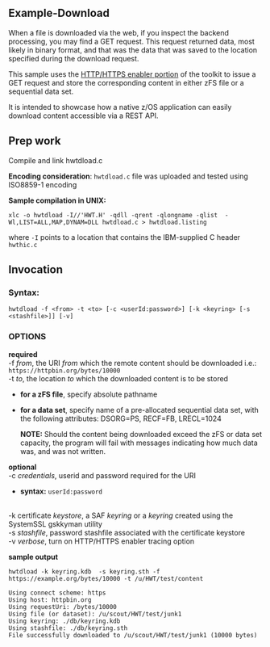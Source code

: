 ## Example-Download
When a file is downloaded via the web, if you inspect the backend
processing, you may find a GET request. This request returned data,
most likely in binary format, and that was the data that was saved to
the location specified during the download request.

This sample uses the [HTTP/HTTPS enabler portion](https://www.ibm.com/support/knowledgecenter/en/SSLTBW_2.3.0/com.ibm.zos.v2r3.ieac100/ieac1-cwe-http.htm) of the toolkit to issue
a GET request and store the corresponding content in either zFS file
or a sequential data set.

It is intended to showcase how a native z/OS application can easily
download content accessible via a REST API.        

## Prep work
Compile and link hwtdload.c

**Encoding consideration**:
  `hwtdload.c` file was uploaded and tested using ISO8859-1 encoding

**Sample compilation in UNIX:**

`xlc -o hwtdload -I//'HWT.H' -qdll -qrent -qlongname -qlist  -Wl,LIST=ALL,MAP,DYNAM=DLL hwtdload.c > hwtdload.listing`

where `-I` points to a location that contains the IBM-supplied C header `hwthic.c`

## Invocation
### Syntax:
`hwtdload -f <from> -t <to> [-c <userId:password>] [-k <keyring> [-s <stashfile>]] [-v]`

### OPTIONS                       

**required**
<br>-f *from*, the URI *from* which the remote content should be downloaded
    i.e.: `https://httpbin.org/bytes/10000`
<br>-t *to*, the location *to* which the downloaded content is to be stored
* **for a zFS file**, specify absolute pathname
* **for a data set**, specify name of a pre-allocated sequential data set, 
                       with the following attributes: DSORG=PS, RECF=FB, LRECL=1024
   
   **NOTE:** Should the content being downloaded exceed the zFS or data set capacity, the program will fail with messages indicating how much data was, and was not written.
   

**optional**
<br>-c *credentials*, userid and password required for the URI 
* **syntax:** `userId:password`

<br>-k certificate *keystore*, a SAF *keyring* or a *keyring* created using the SystemSSL gskkyman utility
<br>-s *stashfile*, password stashfile associated with the certificate keystore
<br>-v *verbose*, turn on HTTP/HTTPS enabler tracing option


**sample output**
```
hwtdload -k keyring.kdb  -s keyring.sth -f https://example.org/bytes/10000 -t /u/HWT/test/content

Using connect scheme: https
Using host: httpbin.org
Using requestUri: /bytes/10000
Using file (or dataset): /u/scout/HWT/test/junk1
Using keyring: ./db/keyring.kdb
Using stashfile: ./db/keyring.sth
File successfully downloaded to /u/scout/HWT/test/junk1 (10000 bytes)
```
